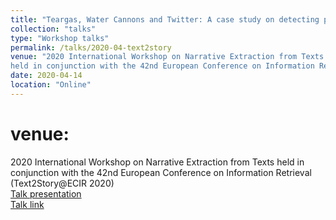 ```yaml
---
title: "Teargas, Water Cannons and Twitter: A case study on detecting protest repression events in Turkey 2013"
collection: "talks"
type: "Workshop talks"
permalink: /talks/2020-04-text2story
venue: "2020 International Workshop on Narrative Extraction from Texts
held in conjunction with the 42nd European Conference on Information Retrieval (Text2Story@ECIR 2020)"
date: 2020-04-14
location: "Online"
---
```

venue:
=======
2020 International Workshop on Narrative Extraction from Texts
held in conjunction with the 42nd European Conference on Information Retrieval (Text2Story@ECIR 2020) <br>
<a href="/files/talks/2020/2020-04-text2story.pdf">Talk presentation</a> <br>
<a href="https://www.youtube.com/watch?v=rMXBT47RxEY&t=8s">Talk link</a>